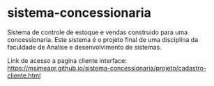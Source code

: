 # sistema-concessionaria
 Sistema de controle de estoque e vendas construido para uma concessionaria. Este sistema é o projeto final de uma disciplina da faculdade de Analise e desenvolvimento de sistemas.

Link de acesso a pagina cliente interface: https://msimeaor.github.io/sistema-concessionaria/projeto/cadastro-cliente.html